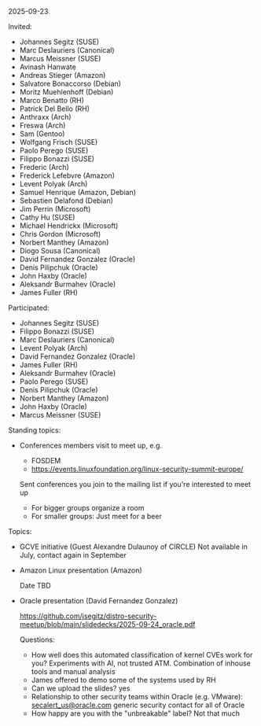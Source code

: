 2025-09-23

Invited:
- Johannes Segitz (SUSE)
- Marc Deslauriers (Canonical)
- Marcus Meissner (SUSE)
- Avinash Hanwate
- Andreas Stieger (Amazon)
- Salvatore Bonaccorso (Debian)
- Moritz Muehlenhoff (Debian)
- Marco Benatto (RH)
- Patrick Del Bello (RH)
- Anthraxx (Arch)
- Freswa (Arch)
- Sam (Gentoo)
- Wolfgang Frisch (SUSE)
- Paolo Perego (SUSE)
- Filippo Bonazzi (SUSE)
- Frederic (Arch)
- Frederick Lefebvre (Amazon)
- Levent Polyak (Arch)
- Samuel Henrique (Amazon, Debian)
- Sebastien Delafond (Debian)
- Jim Perrin (Microsoft)
- Cathy Hu (SUSE)
- Michael Hendrickx (Microsoft)
- Chris Gordon (Microsoft)
- Norbert Manthey (Amazon)
- Diogo Sousa (Canonical)
- David Fernandez Gonzalez (Oracle)
- Denis Pilipchuk (Oracle)
- John Haxby (Oracle)
- Aleksandr Burmahev (Oracle)
- James Fuller (RH)

Participated:
- Johannes Segitz (SUSE)
- Filippo Bonazzi (SUSE)
- Marc Deslauriers (Canonical)
- Levent Polyak (Arch)
- David Fernandez Gonzalez (Oracle)
- James Fuller (RH)
- Aleksandr Burmahev (Oracle)
- Paolo Perego (SUSE)
- Denis Pilipchuk (Oracle)
- Norbert Manthey (Amazon)
- John Haxby (Oracle)
- Marcus Meissner (SUSE)

Standing topics:

- Conferences members visit to meet up, e.g.
  - FOSDEM
  - https://events.linuxfoundation.org/linux-security-summit-europe/

  Sent conferences you join to the mailing list if you're interested to meet up

  - For bigger groups organize a room
  - For smaller groups: Just meet for a beer

Topics:

- GCVE initiative (Guest Alexandre Dulaunoy of CIRCLE)
  Not available in July, contact again in September

- Amazon Linux presentation (Amazon)

  Date TBD

- Oracle presentation (David Fernandez Gonzalez)

  https://github.com/jsegitz/distro-security-meetup/blob/main/slidedecks/2025-09-24_oracle.pdf

  Questions:
  - How well does this automated classification of kernel CVEs work for you?
    Experiments with AI, not trusted ATM. Combination of inhouse tools and manual analysis
  - James offered to demo some of the systems used by RH
  - Can we upload the slides? yes
  - Relationship to other security teams within Oracle (e.g. VMware): secalert_us@oracle.com generic security contact for all of Oracle
  - How happy are you with the "unbreakable" label? Not that much
